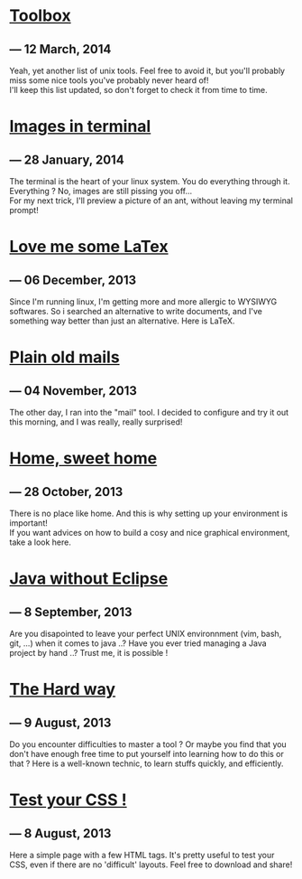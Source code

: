 # [Toolbox](/2014/03/toolbox.html) 
## &mdash; 12 March, 2014 
Yeah, yet another list of unix tools. Feel free to avoid it, but you'll
probably miss some nice tools you've probably never heard of!  
I'll keep this list updated, so don't forget to check it from time to time.

# [Images in terminal](/2014/01/images-in-terminal.html) 
## &mdash; 28 January, 2014 
The terminal is the heart of your linux system. You do everything
through it. Everything ? No, images are still pissing you
off...  
For my next trick, I'll preview a picture of an ant, without leaving my
terminal prompt!

# [Love me some LaTex](/2013/12/love-me-some-latex.html) 
## &mdash; 06 December, 2013 
Since I'm running linux, I'm getting more and more allergic to WYSIWYG
softwares. So i searched an alternative to write documents, and I've something
way better than just an alternative. Here is LaTeX.

# [Plain old mails](/2013/11/plain-old-mails.html) 
## &mdash; 04 November, 2013 
The other day, I ran into the "mail" tool. I decided to configure and try it
out this morning, and I was really, really surprised!  

# [Home, sweet home](/2013/10/home-sweet-home.html) 
## &mdash; 28 October, 2013 
There is no place like home. And this is why setting up your environment is
important!  
If you want advices on how to build a cosy and nice graphical environment, take
a look here.

# [Java without Eclipse](/2013/09/java-without-eclipse.html) 
## &mdash; 8 September, 2013 
Are you disapointed to leave your perfect UNIX environnment (vim, bash, git,
...) when it comes to java ..?  Have you ever tried managing a Java project by
hand ..?  Trust me, it is possible !

# [The Hard way](/2013/08/the-hard-way.html) 
## &mdash; 9 August, 2013 
Do you encounter difficulties to master a tool ? Or maybe you find that you
don't have enough free time to put yourself into learning how to do this or
that ?  Here is a well-known technic, to learn stuffs quickly, and efficiently.

# [Test your CSS !](/2013/08/test-your-css.html) 
## &mdash; 8 August, 2013 
Here a simple page with a few HTML tags.  It's pretty useful to test your CSS,
even if there are no 'difficult' layouts.  Feel free to download and share!

